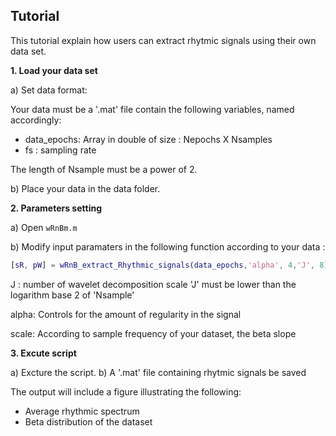 ## Tutorial

This tutorial explain how users can extract rhytmic signals using their own data set. 

**1. Load your data set**

a) Set data format:

  Your data must be a '.mat' file contain the following variables, named accordingly:
  - data_epochs: Array in double of size : Nepochs X Nsamples
  - fs : sampling rate 

   The length of Nsample must be a power of 2.
   
b) Place your data in the data folder.

**2. Parameters setting**

a) Open `wRnBm.m`

b) Modify input paramaters in the following function according to your data :

```matlab
[sR, pW] = wRnB_extract_Rhythmic_signals(data_epochs,'alpha', 4,'J', 8);
```
J :  number of wavelet decomposition scale
'J' must be lower than the logarithm base 2 of 'Nsample'

alpha: Controls for the amount of regularity in the signal 

scale: According to sample frequency of your dataset, the beta slope

**3. Excute script**

a) Excture the script.
b) A '.mat' file containing rhytmic signals be saved

The output will include a figure illustrating the following:
- Average rhythmic spectrum
- Beta distribution of the dataset
